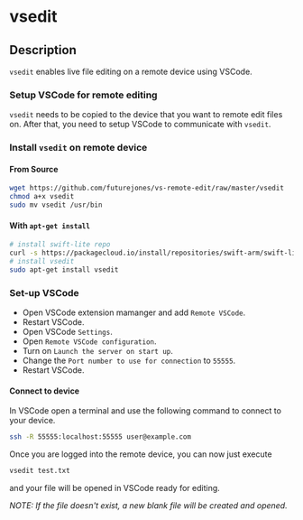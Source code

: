 # vsedit

## Description

`vsedit` enables live file editing on a remote device using VSCode.

### Setup VSCode for remote editing

`vsedit` needs to be copied to the device that you want to remote edit files on.
After that, you need to setup VSCode to communicate with `vsedit`.

### Install `vsedit` on remote device
#### From Source
```bash
wget https://github.com/futurejones/vs-remote-edit/raw/master/vsedit
chmod a+x vsedit
sudo mv vsedit /usr/bin
```

#### With `apt-get install`

```bash
# install swift-lite repo
curl -s https://packagecloud.io/install/repositories/swift-arm/swift-lite/script.deb.sh | sudo bash
# install vsedit
sudo apt-get install vsedit
```

### Set-up VSCode
* Open VSCode extension mamanger and add `Remote VSCode`.  
* Restart VSCode.
* Open VSCode `Settings`.
* Open `Remote VSCode configuration`.
* Turn on `Launch the server on start up`.
* Change the `Port number to use for connection` to `55555`.
* Restart VSCode.

#### Connect to device

In VSCode open a terminal and use the following command to connect to your device.
```bash
ssh -R 55555:localhost:55555 user@example.com
```

Once you are logged into the remote device, you can now just execute
```bash
vsedit test.txt
```
and your file will be opened in VSCode ready for editing.  
  

*NOTE: If the file doesn't exist, a new blank file will be created and opened.*